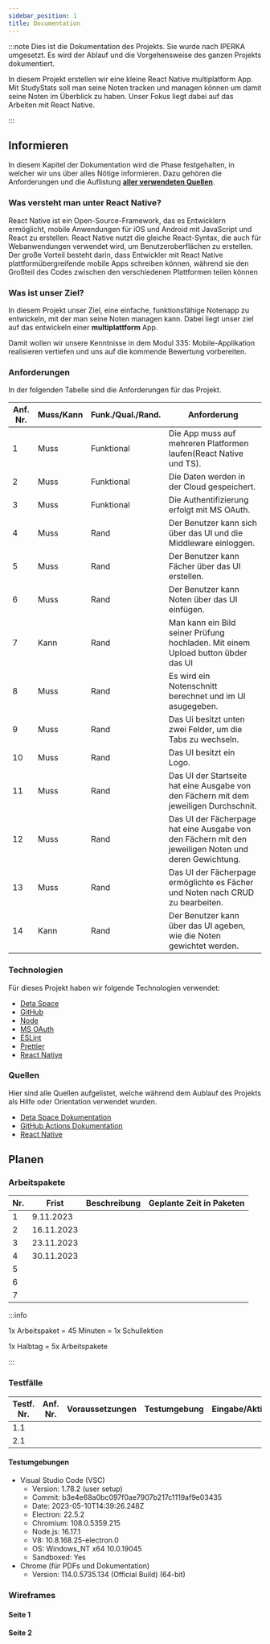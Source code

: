 ```yaml
---
sidebar_position: 1
title: Documentation
---
```

:::note
Dies ist die Dokumentation des Projekts. Sie wurde nach IPERKA umgesetzt. Es wird der Ablauf und die Vorgehensweise des ganzen Projekts dokumentiert.

In diesem Projekt erstellen wir eine kleine React Native multiplatform App. Mit StudyStats soll man seine Noten tracken und managen können um damit seine Noten im Überblick zu haben. Unser Fokus liegt dabei auf das Arbeiten mit React Native.

:::

## Informieren

In diesem Kapitel der Dokumentation wird die Phase festgehalten, in welcher wir uns über alles Nötige informieren. Dazu gehören die Anforderungen und die Auflistung [**aller verwendeten Quellen**](#quellen).

### Was versteht man unter React Native?

React Native ist ein Open-Source-Framework, das es Entwicklern ermöglicht, mobile Anwendungen für iOS und Android mit JavaScript und React zu erstellen. React Native nutzt die gleiche React-Syntax, die auch für Webanwendungen verwendet wird, um Benutzeroberflächen zu erstellen. Der große Vorteil besteht darin, dass Entwickler mit React Native plattformübergreifende mobile Apps schreiben können, während sie den Großteil des Codes zwischen den verschiedenen Plattformen teilen können

### Was ist unser Ziel?

In diesem Projekt unser Ziel, eine einfache, funktionsfähige Notenapp zu entwickeln, mit der man seine Noten managen kann. Dabei liegt unser ziel auf das entwickeln einer **multiplattform** App.

Damit wollen wir unsere Kenntnisse in dem Modul 335: Mobile-Applikation realisieren vertiefen und uns auf die kommende Bewertung vorbereiten.

### Anforderungen

In der folgenden Tabelle sind die Anforderungen für das Projekt.


| Anf. Nr. | Muss/Kann | Funk./Qual./Rand. | Anforderung                                                                                             |
| ---------- | ----------- | ------------------- | --------------------------------------------------------------------------------------------------------- |
| 1        | Muss      | Funktional        | Die App muss auf mehreren Platformen laufen(React Native und TS).                                       |
| 2        | Muss      | Funktional        | Die Daten werden in der Cloud gespeichert.                                                              |
| 3        | Muss      | Funktional        | Die Authentifizierung erfolgt mit MS OAuth.                                                             |
| 4        | Muss      | Rand              | Der Benutzer kann sich über das UI und die Middleware einloggen.                                       |
| 5        | Muss      | Rand              | Der Benutzer kann Fächer über das UI erstellen.                                                       |
| 6        | Muss      | Rand              | Der Benutzer kann Noten über das UI einfügen.                                                         |
| 7        | Kann      | Rand              | Man kann ein Bild seiner Prüfung hochladen. Mit einem Upload button übder das UI                      |
| 8        | Muss      | Rand              | Es wird ein Notenschnitt berechnet und im UI asugegeben.                                                |
| 9        | Muss      | Rand              | Das Ui besitzt unten zwei Felder, um die Tabs zu wechseln.                                              |
| 10       | Muss      | Rand              | Das UI besitzt ein Logo.                                                                                |
| 11       | Muss      | Rand              | Das UI der Startseite hat eine Ausgabe von den Fächern mit dem jeweiligen Durchschnit.                 |
| 12       | Muss      | Rand              | Das UI der Fächerpage hat eine Ausgabe von den Fächern mit den jeweiligen Noten und deren Gewichtung. |
| 13       | Muss      | Rand              | Das UI der Fächerpage ermöglichte es Fächer und Noten nach CRUD zu bearbeiten.                       |
| 14       | Kann      | Rand              | Der Benutzer kann über das UI ageben, wie die Noten gewichtet werden.                                  |

### Technologien

Für dieses Projekt haben wir folgende Technologien verwendet:

- [Deta Space](https://deta.space)
- [GitHub](https://github.com)
- [Node](https://www.npmjs.com/)
- [MS OAuth](https://docs.microsoft.com/en-us/azure/active-directory/develop/v2-oauth2-auth-code-flow)
- [ESLint](https://eslint.org/)
- [Prettier](https://prettier.io/)
- [React Native](https://reactnative.dev)

### Quellen

Hier sind alle Quellen aufgelistet, welche während dem Aublauf des Projekts als Hilfe oder Orientation verwendet wurden.

- [Deta Space Dokumentation](https://deta.space/docs/en)
- [GitHub Actions Dokumentation](https://docs.github.com/de/actions)
- [React Native](https://reactnative.dev/docs/getting-started)

## Planen

### Arbeitspakete


| Nr. | Frist      | Beschreibung | Geplante Zeit in Paketen |
| ----- | ------------ | :------------- | -------------------------- |
| 1   | 9.11.2023  |              |                          |
| 2   | 16.11.2023 |              |                          |
| 3   | 23.11.2023 |              |                          |
| 4   | 30.11.2023 |              |                          |
| 5   |            |              |                          |
| 6   |            |              |                          |
| 7   |            |              |                          |

:::info

1x Arbeitspaket = 45 Minuten = 1x Schullektion

1x Halbtag = 5x Arbeitspakete

:::

### Testfälle


| Testf.<br />Nr. | Anf.<br />Nr. | Voraussetzungen | Testumgebung | Eingabe/Aktion | Erw. Ausgabe |
| ----------------- | --------------- | ----------------- | -------------- | ---------------- | -------------- |
| 1.1             |               |                 |              |                |              |
| 2.1             |               |                 |              |                |              |

#### Testumgebungen

* Visual Studio Code (VSC)
  * Version: 1.78.2 (user setup)
  * Commit: b3e4e68a0bc097f0ae7907b217c1119af9e03435
  * Date: 2023-05-10T14:39:26.248Z
  * Electron: 22.5.2
  * Chromium: 108.0.5359.215
  * Node.js: 16.17.1
  * V8: 10.8.168.25-electron.0
  * OS: Windows_NT x64 10.0.19045
  * Sandboxed: Yes
* Chrome (für PDFs und Dokumentation)
  * Version: 114.0.5735.134 (Official Build) (64-bit)

### Wireframes

#### Seite 1

#### Seite 2
